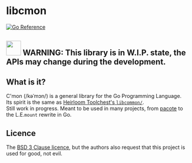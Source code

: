 # libcmon
[![Go Reference](https://pkg.go.dev/badge/pindorama.net.br/libcmon.svg)](https://pkg.go.dev/pindorama.net.br/libcmon)

## <img src="https://github.com/user-attachments/assets/ea106675-94e2-4a67-bbc6-c992e9159ac8" height=40> **WARNING**: This library is in W.I.P. state, the APIs may change during the development.

## What is it?

C'mon (/kəˈmɔn/) is a general library for the Go Programming Language.  
Its spirit is the same as [Heirloom Toolchest's
``libcommon/``](https://github.com/Projeto-Pindorama/heirloom-ng/tree/master/libcommon).  
Still work in progress. Meant to be used in many projects, from
[pacote](https://github.com/Projeto-Pindorama/pacote) to the L.E.``mount``
rewrite in Go.

## Licence

The
[BSD 3 Clause licence](https://github.com/Projeto-Pindorama/libcmon?tab=License-1-ov-file),
but the authors also request that this project is used for good, not evil.
